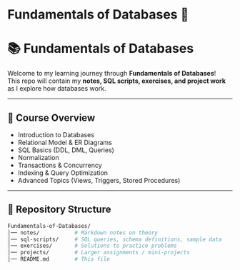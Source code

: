 # Fundamentals of Databases 🚀
# 📚 Fundamentals of Databases  

Welcome to my learning journey through **Fundamentals of Databases**!  
This repo will contain my **notes, SQL scripts, exercises, and project work** as I explore how databases work.  

---

## 📖 Course Overview
- Introduction to Databases  
- Relational Model & ER Diagrams  
- SQL Basics (DDL, DML, Queries)  
- Normalization  
- Transactions & Concurrency  
- Indexing & Query Optimization  
- Advanced Topics (Views, Triggers, Stored Procedures)

---

## 📂 Repository Structure
```bash
Fundamentals-of-Databases/
│── notes/           # Markdown notes on theory
│── sql-scripts/     # SQL queries, schema definitions, sample data
│── exercises/       # Solutions to practice problems
│── projects/        # Larger assignments / mini-projects
│── README.md        # This file
